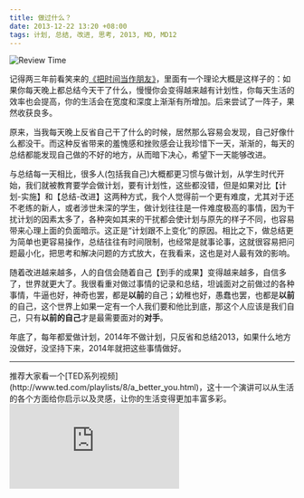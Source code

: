 ```yaml
---
title: 做过什么？
date: 2013-12-22 13:20 +08:00
tags: 计划, 总结, 改进, 思考, 2013, MD, MD12
---
```


![Review Time](post/time-for-review.jpg)

记得两三年前看笑来的[《把时间当作朋友》](http://book.douban.com/subject/3609132/)，里面有一个理论大概是这样子的：如果你每天晚上都总结今天干了什么，慢慢你会变得越来越有计划性，你每天生活的效率也会提高，你的生活会在宽度和深度上渐渐有所增加。后来尝试了一阵子，果然收获良多。

原来，当我每天晚上反省自己干了什么的时候，居然那么容易会发现，自己好像什么都没干。而这种反省带来的羞愧感和挫败感会让我珍惜下一天，渐渐的，每天的总结都能发现自己做的不好的地方，从而暗下决心，希望下一天能够改进。

与总结每一天相比，很多人(包括我自己)大概都更习惯与做计划，从学生时代开始，我们就被教育要学会做计划，要有计划性，这些都没错，但是如果对比【计划-实施】和【总结-改进】这两种方式，我个人觉得前一个更有难度，尤其对于还不老练的新人，或者涉世未深的学生，做计划往往是一件难度极高的事情，因为干扰计划的因素太多了，各种突如其来的干扰都会使计划与原先的样子不同，也容易带来心理上面的负面暗示。这正是“计划跟不上变化”的原因。相比之下，做总结更为简单也更容易操作，总结往往有时间限制，也经常是就事论事，这就很容易把问题最小化，把思考和解决问题的方式放大，在我看来，这也是对人最有效的影响。

随着改进越来越多，人的自信会随着自己【到手的成果】变得越来越多，自信多了，世界就更大了。我很看重对做过事情的记录和总结，坦诚面对之前做过的各种事情，牛逼也好，神奇也罢，都是**以前**的自己；幼稚也好，愚蠢也罢，也都是**以前**的自己，这个世界上如果一定有一个人我们要和他比到底，那这个人应该是我们自己，只有**以前的自己**才是最需要面对的**对手**。

年底了，每年都爱做计划，2014年不做计划，只反省和总结2013，如果什么地方没做好，没坚持下来，2014年就把这些事情做好。

***
<span class="footnotes">
推荐大家看一个[TED系列视频](http://www.ted.com/playlists/8/a_better_you.html)，这十一个演讲可以从生活的各个方面给你启示以及灵感，让你的生活变得更加丰富多彩。<br />
<iframe src="http://embed.ted.com/playlists/8/a_better_you.html" width="auto" height="auto" frameborder="0" scrolling="no" webkitAllowFullScreen mozallowfullscreen allowFullScreen></iframe>
</span>
